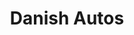 ---
title: "Danish Autos"
url: /karachi/danish-autos-v25f-v96-shahrah-e-liaquat-saddar-saddar-town/
shop: motorcycle
---
